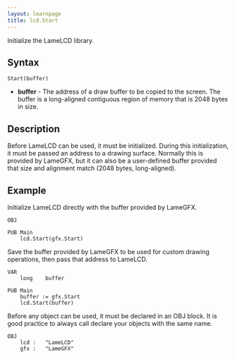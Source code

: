 ```yaml
---
layout: learnpage
title: lcd.Start
--- 
```


Initialize the LameLCD library.

## Syntax

    Start(buffer)

-   **buffer** - The address of a draw buffer to be copied to the
    screen. The buffer is a long-aligned contiguous region of memory
    that is 2048 bytes in size.

## Description

Before LameLCD can be used, it must be initialized. During this
initialization, it must be passed an address to a drawing
surface. Normally this is provided by LameGFX, but it can also be a
user-defined buffer provided that size and alignment match (2048 bytes,
long-aligned).

## Example

Initialize LameLCD directly with the buffer provided by LameGFX.

    OBJ
     
    PUB Main
        lcd.Start(gfx.Start)

Save the buffer provided by LameGFX to be used for custom drawing
operations, then pass that address to LameLCD.

    VAR
        long    buffer
     
    PUB Main
        buffer := gfx.Start
        lcd.Start(buffer)

Before any object can be used, it must be declared in an OBJ block. It
is good practice to always call declare your objects with the same name.

    OBJ
        lcd :   "LameLCD"
        gfx :   "LameGFX"


